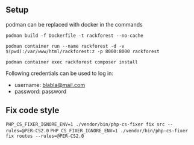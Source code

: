 ## Setup

podman can be replaced with docker in the commands

`podman build -f Dockerfile -t rackforest --no-cache`

`podman container run --name rackforest -d -v $(pwd):/var/www/html/rackforest:z -p 8000:8000 rackforest`

`podman container exec rackforest composer install`

Following credentials can be used to log in: 
* username: blabla@mail.com
* password: password

## Fix code style

`PHP_CS_FIXER_IGNORE_ENV=1 ./vendor/bin/php-cs-fixer fix src --rules=@PER-CS2.0`
`PHP_CS_FIXER_IGNORE_ENV=1 ./vendor/bin/php-cs-fixer fix routes --rules=@PER-CS2.0`
